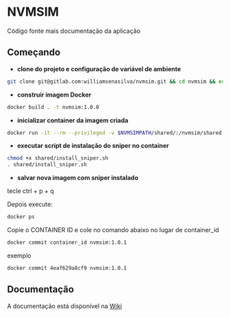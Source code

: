 # NVMSIM

Código fonte mais documentação da aplicação

## Começando

* **clone do projeto e configuração de variável de ambiente**
```bash
git clone git@gitlab.com:williamsenasilva/nvmsim.git && cd nvmsim && echo export NVMSIMPATH=$(pwd) >> ~/.bashrc && source ~/.bashrc
```

* **construir imagem Docker**
```bash
docker build . -t nvmsim:1.0.0
```

* **inicializar container da imagem criada**
```bash
docker run -it --rm --privileged -v $NVMSIMPATH/shared/:/nvmsim/shared nvmsim:1.0.0
```

* **executar script de instalação do sniper no container**
```bash
chmod +x shared/install_sniper.sh 
. shared/install_sniper.sh
```

* **salvar nova imagem com sniper instalado**

tecle ctrl + p + q 

Depois execute:
```bash
docker ps
```

Copie o CONTAINER ID e cole no comando abaixo no lugar de container_id
```bash
docker commit container_id nvmsim:1.0.1
```

exemplo
```bash
docker commit 4eaf629a8cf9 nvmsim:1.0.1
```

## Documentação

A documentação está disponível na [Wiki](https://gitlab.com/williamsenasilva/nvmsim/wikis/home)